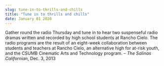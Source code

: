 ```yaml
---
slug: tune-in-to-thrills-and-chills
title: "Tune in to thrills and chills"
date: January 01 2020
---
```


<p>Gather round the radio Thursday and tune in to hear two suspenseful radio dramas written and recorded by high school students at Rancho Cielo. The radio programs are the result of an eight-week collaboration between students and teachers at Rancho Cielo, an alternative high for at-risk youth, and the CSUMB Cinematic Arts and Technology program. – <em>The Salinas Californian</em>, Dec. 3, 2013
</p>
